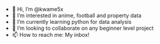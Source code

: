 - 👋 Hi, I’m @kwame5x
- 👀 I’m interested in anime, football and property data
- 🌱 I’m currently learning python for data analysis
- 💞️ I’m looking to collaborate on any beginner level project
- 📫 How to reach me: My inbox!

<!---
kwame5x/kwame5x is a ✨ special ✨ repository because its `README.md` (this file) appears on your GitHub profile.
You can click the Preview link to take a look at your changes.
--->
